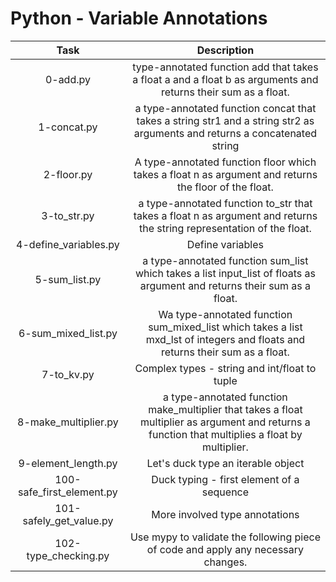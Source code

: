 
# Python - Variable Annotations

<table data-sourcepos="9:1-19:79">
<thead>
<tr data-sourcepos="9:1-9:22">
<th align="center" data-sourcepos="9:2-9:7">Task</th>
<th align="center" data-sourcepos="9:9-9:21">Description</th>
</tr>
</thead>
<tbody>
<tr data-sourcepos="11:1-11:74">
<td align="center" data-sourcepos="11:2-11:19">0-add.py</td>
<td align="center" data-sourcepos="11:21-11:73">type-annotated function add that takes a float a and a float b as arguments and returns their sum as a float.</td>
</tr>
<tr data-sourcepos="12:1-12:86">
<td align="center" data-sourcepos="12:2-12:27">1-concat.py</td>
<td align="center" data-sourcepos="12:29-12:85">a type-annotated function concat that takes a string str1 and a string str2 as arguments and returns a concatenated string</td>
</tr>
<tr data-sourcepos="13:1-13:78">
<td align="center" data-sourcepos="13:2-13:11">2-floor.py</td>
<td align="center" data-sourcepos="13:13-13:77">A type-annotated function floor which takes a float n as argument and returns the floor of the float.

</td>
</tr>
<tr data-sourcepos="14:1-14:76">
<td align="center" data-sourcepos="14:2-14:8">3-to_str.py</td>
<td align="center" data-sourcepos="14:10-14:75"> a type-annotated function to_str that takes a float n as argument and returns the string representation of the float.</td>
</tr>
<tr data-sourcepos="15:1-15:107">
<td align="center" data-sourcepos="15:2-15:10">4-define_variables.py</td>
<td align="center" data-sourcepos="15:12-15:106">Define variables</td>
</tr>
<tr data-sourcepos="16:1-16:91">
<td align="center" data-sourcepos="16:2-16:10">5-sum_list.py</td>
<td align="center" data-sourcepos="16:12-16:90">a type-annotated function sum_list which takes a list input_list of floats as argument and returns their sum as a float.</td>
</tr>
<tr data-sourcepos="17:1-17:94">
<td align="center" data-sourcepos="17:2-17:11">6-sum_mixed_list.py</td>
<td align="center" data-sourcepos="17:13-17:93">Wa type-annotated function sum_mixed_list which takes a list mxd_lst of integers and floats and returns their sum as a float.</td>
</tr>
<tr data-sourcepos="18:1-18:110">
<td align="center" data-sourcepos="18:2-18:11">7-to_kv.py</td>
<td align="center" data-sourcepos="18:13-18:109"> Complex types - string and int/float to tuple</td>
</tr>
<tr data-sourcepos="19:1-19:79">
<td align="center" data-sourcepos="19:2-19:11">8-make_multiplier.py</td>
<td align="center" data-sourcepos="19:13-19:78">a type-annotated function make_multiplier that takes a float multiplier as argument and returns a function that multiplies a float by multiplier.</td>
</tr>
<tr data-sourcepos="15:1-15:107">
<td align="center" data-sourcepos="15:2-15:10">9-element_length.py</td>
<td align="center" data-sourcepos="15:12-15:106">Let's duck type an iterable object</td>
</tr>
<tr data-sourcepos="16:1-16:91">
<td align="center" data-sourcepos="16:2-16:10">100-safe_first_element.py</td>
<td align="center" data-sourcepos="16:12-16:90">Duck typing - first element of a sequence</td>
</tr>
<tr data-sourcepos="17:1-17:94">
<td align="center" data-sourcepos="17:2-17:11">101-safely_get_value.py</td>
<td align="center" data-sourcepos="17:13-17:93">More involved type annotations</td>
</tr>
<tr data-sourcepos="15:1-15:107">
<td align="center" data-sourcepos="15:2-15:10">102-type_checking.py</td>
<td align="center" data-sourcepos="15:12-15:106">Use mypy to validate the following piece of code and apply any necessary changes.</td>
</tr>
</tbody>
</table>
